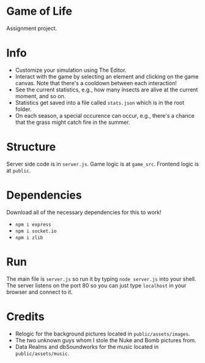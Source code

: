 # Game of Life
Assignment project.

# Info
- Customize your simulation using The Editor.
- Interact with the game by selecting an element and clicking on the game canvas. Note that there's a cooldown between each interaction!
- See the current statistics, e.g., how many insects are alive at the current moment, and so on.
- Statistics get saved into a file called `stats.json` which is in the root folder.
- On each season, a special occurence can occur, e.g., there's a chance that the grass might catch fire in the summer.

# Structure
Server side code is in `server.js`.
Game logic is at `game_src`.
Frontend logic is at `public`.

# Dependencies
Download all of the necessary dependencies for this to work!
- `npm i express`
- `npm i socket.io`
- `npm i zlib`

# Run
The main file is `server.js` so run it by typing `node server.js` into your shell.
The server listens on the port 80 so you can just type `localhost` in your browser and connect to it.

# Credits
- Relogic for the background pictures located in `public/assets/images`.
- The two unknown guys whom I stole the Nuke and Bomb pictures from.
- Data Realms and dbSoundworks for the music located in `public/assets/music`.
